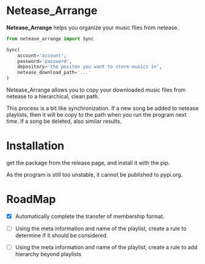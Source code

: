 # Netease_Arrange

**Netease_Arrange** helps you organize your music files from netease.

```python
from netease_arrange import Sync

Sync(
    account='account',
    password='password',
    depository='the positon you want to store musics in',
    netease_download_path='...'
)
```

Netease_Arrange allows you to copy your downloaded music files from netease to a hierarchical, clean path.

This process is a bit like synchronization.
If a new song be added to netease playlists, then it will be copy to the path when you run the program next time.
If a song be deleted, also similar results.

# Installation

get the package from the release page, and install it with the pip.

As the program is still too unstable, it cannot be published to pypi.org.

# RoadMap

- [x] Automatically complete the transfer of membership format.
- [ ] Using the meta information and name of the playlist, create a rule to determine if it should be considered.
- [ ] Using the meta information and name of the playlist, create a rule to add hierarchy beyond playlists



